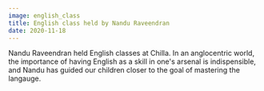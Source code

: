 ```yaml
---
image: english_class
title: English class held by Nandu Raveendran
date: 2020-11-18
---
```

Nandu Raveendran held English classes at Chilla. In an anglocentric world, 
the importance of having English as a skill in one's arsenal is indispensible,
and Nandu has guided our children closer to the goal of mastering the langauge.